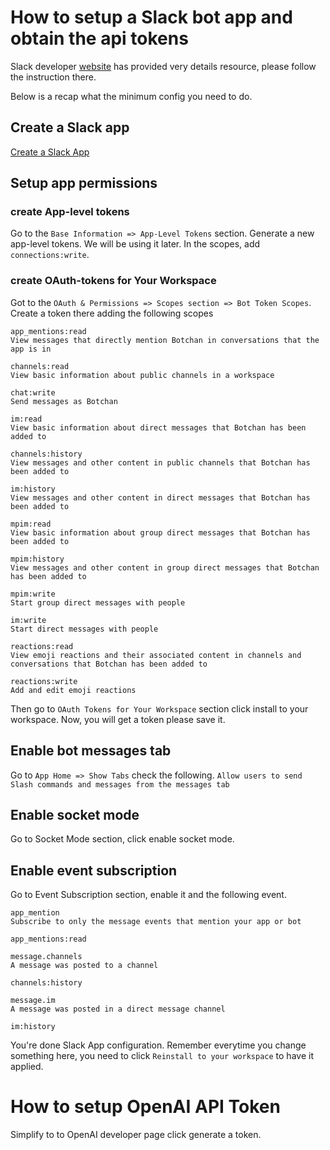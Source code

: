 # How to setup a Slack bot app and obtain the api tokens

Slack developer [website](https://api.slack.com/start) has provided very details resource, please follow the instruction there. 

Below is a recap what the minimum config you need to do.

## Create a Slack app

[Create a Slack App](https://api.slack.com/start)

## Setup app permissions

### create App-level tokens
Go to the `Base Information => App-Level Tokens` section. Generate a new app-level tokens. We will be using it later.
In the scopes, add `connections:write`.

### create OAuth-tokens for Your Workspace
Got to the `OAuth & Permissions => Scopes section => Bot Token Scopes`. Create a token there adding the following scopes

```
app_mentions:read
View messages that directly mention Botchan in conversations that the app is in

channels:read
View basic information about public channels in a workspace

chat:write
Send messages as Botchan

im:read
View basic information about direct messages that Botchan has been added to

channels:history
View messages and other content in public channels that Botchan has been added to

im:history
View messages and other content in direct messages that Botchan has been added to

mpim:read
View basic information about group direct messages that Botchan has been added to

mpim:history
View messages and other content in group direct messages that Botchan has been added to

mpim:write
Start group direct messages with people

im:write
Start direct messages with people

reactions:read
View emoji reactions and their associated content in channels and conversations that Botchan has been added to

reactions:write
Add and edit emoji reactions
```

Then go to `OAuth Tokens for Your Workspace` section click install to your workspace.
Now, you will get a token please save it.

## Enable bot messages tab

Go to `App Home => Show Tabs` check the following.
`Allow users to send Slash commands and messages from the messages tab`

## Enable socket mode
Go to Socket Mode section, click enable socket mode.


## Enable event subscription

Go to Event Subscription section, enable it and the following event.
```
app_mention
Subscribe to only the message events that mention your app or bot

app_mentions:read

message.channels
A message was posted to a channel

channels:history

message.im
A message was posted in a direct message channel

im:history
```

You're done Slack App configuration. Remember everytime you change something here, you need to click `Reinstall to your workspace` to have it applied.


# How to setup OpenAI API Token

Simplify to to OpenAI developer page click generate a token.
